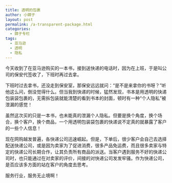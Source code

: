 ```yaml
---
title: 透明的包裹
author: 小嫦子
layout: post
permalink: /a-transparent-package.html
categories:
  - 嫦子专栏
tags:
  - 亚马逊
  - 透明
  - 隐私
---
```

今天收到了在亚马逊购买的一本书，接到送快递的电话时，因为在上班，于是叫公司的保安代签收了，下班时再过去拿。

下班时过去拿书，还没走到保安室，那保安远远就问：“是不是来拿你的书呀？”听他这么问，倒没觉得什么。但当我到快递的时候，猛然发现，书本是用透明的快递包装袋包裹的，无需拆包装就能清楚的看到书本的封面，顿时有一种“个人隐私”被泄漏的感觉！



虽然这次买的只是一本书，也未能真的泄漏个人隐私。但要是换个角度，换个场合，换个客户，换个商品，一个用透明包装袋包裹的快递说不定真的就暴露了客户的一些个人信息！

现在网购越发普遍，各快递公司迅速崛起。但是，下单后，很少客户会自己去选择配送快递公司，或是因为卖家为了促进消费，很多产品免运费，而且很多卖家与特定的快递公司长期合作，让其负责所有商品的派送。当客户遇到服务不好的快递公司时，也只能通过在对卖家的评价，间接的对快递公司发发牢骚。作为快递公司，是否应该多方面的站在客户的角度去思考。

服务行业，服务无止境啊！